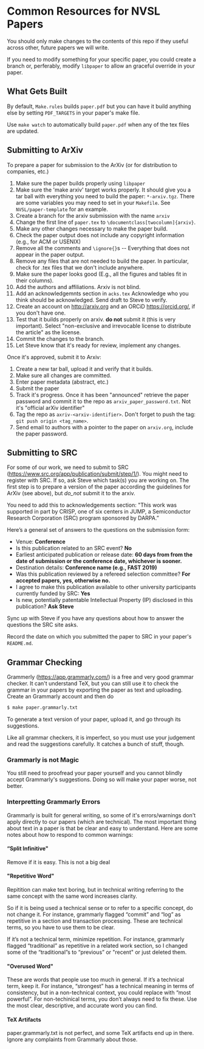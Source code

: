 # Common Resources for NVSL Papers

You should only make changes to the contents of this repo if they useful across other, future papers we will write.

If you need to modify something for your specific paper, you could create a branch or, perferably,  modify `libpaper` to allow an graceful override in your paper.

##  What Gets Built

By default, `Make.rules` builds `paper.pdf` but you can have it build anything else by setting `PDF_TARGETS` in your paper's make file.

Use `make watch` to automatically build `paper.pdf` when any of the tex files are updated.

## Submitting to ArXiv

To prepare a paper for submission to the ArXiv (or for distribution to companies, etc.)

1. Make sure the paper builds properly using `libpaper`
2. Make sure the 'make arxiv' target works properly. It should give you a tar ball with everything you need to build the paper: `*-arxiv.tgz`. There are some variables you may need to set in your `Makefile`.  See `NVSL/paper-template` for an example.
3. Create a branch for the arxiv submission with the name `arxiv`
4. Change the first line of `paper.tex` to `\documentclass[twocolumn]{arxiv}`.
5. Make any other changes necessary to make the paper build.
6. Check the paper output does not include any copyright information (e.g., for ACM or USENIX)
7. Remove all the comments and `\ignore{}`s -- Everything that does not appear in the paper output.
8. Remove any files that are not needed to build the paper.  In particular, check for .tex files that we don't include anywhere.
8. Make sure the paper looks good (E.g., all the figures and tables fit in their columns).
9. Add the authors and affiliations.  Arxiv is not blind.
11. Add an acknowledgemnts section in `acks.tex`  Acknowledge who you think should be acknowledged.  Send draft to Steve to verify.
10. Create an account on http://arxiv.org and an ORCiD https://orcid.org/, if you don't have one.
11. Test that it builds properly on arxiv. **__do not__** submit it (this is very important).  Select "non-exclusive and irrevocable license to distribute the article" as the license.
11. Commit the changes to the branch.
12. Let Steve know that it's ready for review, implement any changes.

Once it's approved, submit it to Arxiv:

1. Create a new tar ball, upload it and verify that it builds.
2. Make sure all changes are committed.
3. Enter paper metadata (abstract, etc.)
4. Submit the paper
6. Track it's progress. Once it has been "announced" retrieve the paper password and commit it to the repo as `arxiv_paper_password.txt`.  Not it's "official arXiv identifier"
5. Tag the repo as `axriv-<arxiv-identifier>`.  Don't forget to push the tag: `git push origin <tag_name>`.
7. Send email to authors with a pointer to the paper on `arxiv.org`, include the paper password.

## Submitting to SRC

For some of our work, we need to submit to SRC (https://www.src.org/app/publication/submit/step/1/).  You might need to register with SRC.  If so, ask Steve which task(s) you are working on.  The first step is to prepare a version of the paper according the guidelines for ArXiv (see above), but _do_not_ submit it to the arxiv.

You need to add this to acknowledgements section: "This work was supported in part by CRISP, one of six centers in JUMP, a Semiconductor Research Corporation (SRC) program sponsored by DARPA.”

Here’s a general set of answers to the questions on the submission form:

* Venue: **Conference**
* Is this publication related to an SRC event? **No**
* Earliest anticipated publication or release date: **60 days from from the date of submission or the conference date, whichever is sooner.**
* Destination details: **Conference name (e.g., FAST 2019)**
* Was this publication reviewed by a refereed selection committee? **For accepted papers, yes, otherwise no.**
* I agree to make this publication available to other university participants currently funded by SRC: **Yes**
* Is new, potentially patentable Intellectual Property (IP) disclosed in this publication? **Ask Steve**

Sync up with Steve if you have any questions about how to answer the questions the SRC site asks.

Record the date on which you submitted the paper to SRC in your paper's `README.md`.

## Grammar Checking

Grammerly (https://app.grammarly.com/) is a free and very good grammar checker.  It can't understand TeX, but you can still use it to check the grammar in your papers by exporting the paper as text and uploading.  Create an Grammarly account and then do 

```sh
$ make paper.grammarly.txt
```

To generate a text version of your paper, upload it, and go through its suggestions.

Like all grammar checkers, it is imperfect, so you must use your judgement and read the suggestions carefully.  It catches a bunch of stuff, though.

### Grammarly is not Magic

You still need to proofread your paper yourself and you cannot blindly accept Grammarly's suggestions.  Doing so will make your paper worse, not better.

### Interpretting Grammarly Errors

Grammarly is built for general writing, so some of it's errors/warnings don't apply directly to our papers (which are technical).  The most important thing about text in a paper is that be clear and easy to understand.  Here are some notes about how to respond to common warnings:

#### “Split Infinitive"
  Remove if it is easy.  This is not a big deal
  
  
#### "Repetitive Word"
Repitition can make text boring, but in technical writing referring to the same concept with the same word increases clarity.

So if it is being used a technical sense or to refer to a specific concept, do not change it.  For instance, grammarly flagged “commit” and “log” as  repetitive in a section and transaction processing.  These are technical terms, so you have to use them to be clear.   

If it’s not a technical term, minimize repetition.  For instance, grammarly flagged “traditional” as repetitive in a related work section, so I changed some of the “traditional”s to “previous” or "recent" or just deleted them.   

#### "Overused Word"

These are words that people use too much in general.  If it’s a technical term, keep it.    For instance, “strongest” has a technical meaning in terms of consistency, but in a non-technical context, you could replace with “most powerful”.   For non-techinical terms, you don’t always need to fix these.  Use the most clear, descriptive, and accurate word you can find.

#### TeX Artifacts
paper.grammarly.txt is not perfect, and some TeX artifacts end up in there.  Ignore any complaints from Grammarly about those.
